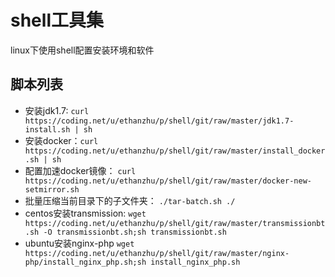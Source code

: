 # shell工具集
linux下使用shell配置安装环境和软件
## 脚本列表
* 安装jdk1.7: `curl https://coding.net/u/ethanzhu/p/shell/git/raw/master/jdk1.7-install.sh | sh`
* 安装docker：`curl https://coding.net/u/ethanzhu/p/shell/git/raw/master/install_docker.sh | sh`
* 配置加速docker镜像： `curl https://coding.net/u/ethanzhu/p/shell/git/raw/master/docker-new-setmirror.sh`
* 批量压缩当前目录下的子文件夹： `./tar-batch.sh ./`
* centos安装transmission: `wget https://coding.net/u/ethanzhu/p/shell/git/raw/master/transmissionbt.sh -O transmissionbt.sh;sh transmissionbt.sh`
* ubuntu安装nginx-php `wget https://coding.net/u/ethanzhu/p/shell/git/raw/master/nginx-php/install_nginx_php.sh;sh install_nginx_php.sh`